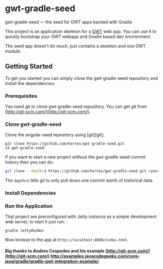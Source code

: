 # gwt-gradle-seed
gwt-gradle-seed — the seed for GWT apps backed with Gradle

This project is an application skeleton for a [GWT](http://www.gwtproject.org/) web app.
You can use it to quickly bootstrap your GWT webapp and Gradle based dev environment.

The seed app doesn't do much, just contains a skeleton and one GWT module.

## Getting Started

To get you started you can simply clone the gwt-gradle-seed repository and install the dependencies:

### Prerequisites

You need git to clone gwt-gradle-seed repository. You can get git from
[http://git-scm.com/](http://git-scm.com/).

### Clone gwt-gradle-seed

Clone the angular-seed repository using [git][git]:

```
git clone https://github.com/hartex/gwt-gradle-seed.git
cd gwt-gradle-seed
```

If you want to start a new project without the gwt-gradle-seed commit history then you can do:

```bash
git clone --depth=1 https://github.com/hartex/gwt-gradle-seed.git <your-project-name>
```

The `depth=1` tells git to only pull down one commit worth of historical data.

### Install Dependencies


### Run the Application

That project are preconfigured with Jetty instance as a simple development web server, to start it just run: :

```
gradle JettyRunWar
```

Now browse to the app at `http://localhost:8089/index.html`.

####
#### Big thanks to Andres Cespedes and his example [http://git-scm.com/](http://git-scm.com/) http://examples.javacodegeeks.com/core-java/gradle/gradle-gwt-integration-example/

